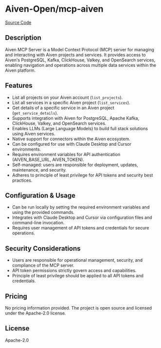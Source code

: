 # Aiven-Open/mcp-aiven

[Source Code](https://github.com/Aiven-Open/mcp-aiven)

## Description
Aiven MCP Server is a Model Context Protocol (MCP) server for managing and interacting with Aiven projects and services. It provides access to Aiven's PostgreSQL, Kafka, ClickHouse, Valkey, and OpenSearch services, enabling navigation and operations across multiple data services within the Aiven platform.

## Features
- List all projects on your Aiven account (`list_projects`).
- List all services in a specific Aiven project (`list_services`).
- Get details of a specific service in an Aiven project (`get_service_details`).
- Supports integration with Aiven for PostgreSQL, Apache Kafka, ClickHouse, Valkey, and OpenSearch services.
- Enables LLMs (Large Language Models) to build full stack solutions using Aiven services.
- Native support for connectors within the Aiven ecosystem.
- Can be configured for use with Claude Desktop and Cursor environments.
- Requires environment variables for API authentication (AIVEN_BASE_URL, AIVEN_TOKEN).
- Self-managed: users are responsible for deployment, updates, maintenance, and security.
- Adheres to principle of least privilege for API tokens and security best practices.

## Configuration & Usage
- Can be run locally by setting the required environment variables and using the provided commands.
- Integrates with Claude Desktop and Cursor via configuration files and command-line invocation.
- Requires user management of API tokens and credentials for secure operations.

## Security Considerations
- Users are responsible for operational management, security, and compliance of the MCP server.
- API token permissions strictly govern access and capabilities.
- Principle of least privilege should be applied to all API tokens and credentials.

## Pricing
No pricing information provided. The project is open source and licensed under the Apache-2.0 license.

## License
Apache-2.0